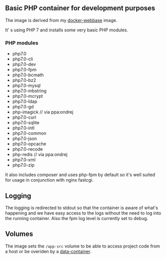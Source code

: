 ## Basic PHP container for development purposes

The image is derived from my [docker-webbase](https://github.com/mychiara/docker-webbase) image.

It' s using PHP 7 and installs some very basic PHP modules.

### PHP modules

* php7.0 
* php7.0-cli 
* php7.0-dev 
* php7.0-fpm 
* php7.0-bcmath 
* php7.0-bz2 
* php7.0-mysql 
* php7.0-mbstring 
* php7.0-mcrypt 
* php7.0-ldap 
* php7.0-gd 
* php-imagick // via ppa:ondrej
* php7.0-curl 
* php7.0-sqlite 
* php7.0-intl 
* php7.0-common 
* php7.0-json 
* php7.0-opcache 
* php7.0-recode 
* php-redis // via ppa:ondrej
* php7.0-xml 
* php7.0-zip 

It also includes composer and uses php-fpm by default so it's well suited for usage in conjunction with nginx fastcgi.

## Logging

The logging is redirected to stdout so that the container is aware of what's happening and we have easy access to the logs without the need to log into the running container.
Also the fpm log level is currently set to debug.

## Volumes

The image sets the ```/app-src``` volume to be able to access project code from a host or be overiden by a [data-container](https://medium.com/@ramangupta/why-docker-data-containers-are-good-589b3c6c749e).